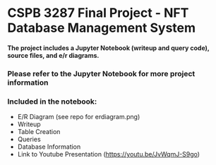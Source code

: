 # CSPB 3287 Final Project - NFT Database Management System

#### The project includes a Jupyter Notebook (writeup and query code), source files, and e/r diagrams.

### Please refer to the Jupyter Notebook for more project information

### Included in the notebook:

- E/R Diagram (see repo for erdiagram.png)
- Writeup
- Table Creation
- Queries
- Database Information
- Link to Youtube Presentation (https://youtu.be/JvWqmJ-S9go)

